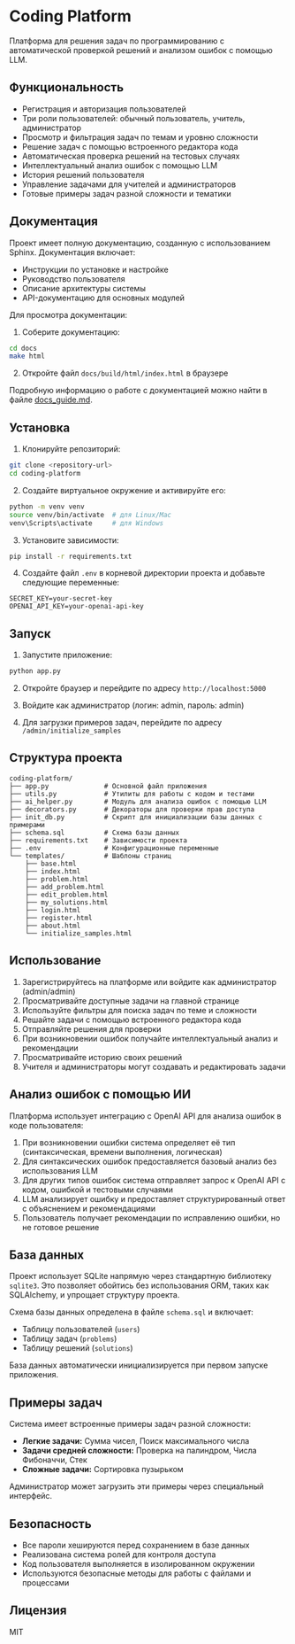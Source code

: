 # Coding Platform

Платформа для решения задач по программированию с автоматической проверкой решений и анализом ошибок с помощью LLM.

## Функциональность

- Регистрация и авторизация пользователей
- Три роли пользователей: обычный пользователь, учитель, администратор
- Просмотр и фильтрация задач по темам и уровню сложности
- Решение задач с помощью встроенного редактора кода
- Автоматическая проверка решений на тестовых случаях
- Интеллектуальный анализ ошибок с помощью LLM
- История решений пользователя
- Управление задачами для учителей и администраторов
- Готовые примеры задач разной сложности и тематики

## Документация

Проект имеет полную документацию, созданную с использованием Sphinx. Документация включает:

- Инструкции по установке и настройке
- Руководство пользователя
- Описание архитектуры системы
- API-документацию для основных модулей

Для просмотра документации:

1. Соберите документацию:
```bash
cd docs
make html
```

2. Откройте файл `docs/build/html/index.html` в браузере

Подробную информацию о работе с документацией можно найти в файле [docs_guide.md](docs_guide.md).

## Установка

1. Клонируйте репозиторий:
```bash
git clone <repository-url>
cd coding-platform
```

2. Создайте виртуальное окружение и активируйте его:
```bash
python -m venv venv
source venv/bin/activate  # для Linux/Mac
venv\Scripts\activate     # для Windows
```

3. Установите зависимости:
```bash
pip install -r requirements.txt
```

4. Создайте файл `.env` в корневой директории проекта и добавьте следующие переменные:
```
SECRET_KEY=your-secret-key
OPENAI_API_KEY=your-openai-api-key
```

## Запуск

1. Запустите приложение:
```bash
python app.py
```

2. Откройте браузер и перейдите по адресу `http://localhost:5000`

3. Войдите как администратор (логин: admin, пароль: admin)

4. Для загрузки примеров задач, перейдите по адресу `/admin/initialize_samples`

## Структура проекта

```
coding-platform/
├── app.py              # Основной файл приложения
├── utils.py            # Утилиты для работы с кодом и тестами
├── ai_helper.py        # Модуль для анализа ошибок с помощью LLM
├── decorators.py       # Декораторы для проверки прав доступа
├── init_db.py          # Скрипт для инициализации базы данных с примерами
├── schema.sql          # Схема базы данных
├── requirements.txt    # Зависимости проекта
├── .env                # Конфигурационные переменные
└── templates/          # Шаблоны страниц
    ├── base.html
    ├── index.html
    ├── problem.html
    ├── add_problem.html
    ├── edit_problem.html
    ├── my_solutions.html
    ├── login.html
    ├── register.html
    ├── about.html
    └── initialize_samples.html
```

## Использование

1. Зарегистрируйтесь на платформе или войдите как администратор (admin/admin)
2. Просматривайте доступные задачи на главной странице
3. Используйте фильтры для поиска задач по теме и сложности
4. Решайте задачи с помощью встроенного редактора кода
5. Отправляйте решения для проверки
6. При возникновении ошибок получайте интеллектуальный анализ и рекомендации
7. Просматривайте историю своих решений
8. Учителя и администраторы могут создавать и редактировать задачи

## Анализ ошибок с помощью ИИ

Платформа использует интеграцию с OpenAI API для анализа ошибок в коде пользователя:

1. При возникновении ошибки система определяет её тип (синтаксическая, времени выполнения, логическая)
2. Для синтаксических ошибок предоставляется базовый анализ без использования LLM
3. Для других типов ошибок система отправляет запрос к OpenAI API с кодом, ошибкой и тестовыми случаями
4. LLM анализирует ошибку и предоставляет структурированный ответ с объяснением и рекомендациями
5. Пользователь получает рекомендации по исправлению ошибки, но не готовое решение

## База данных

Проект использует SQLite напрямую через стандартную библиотеку `sqlite3`. Это позволяет обойтись без использования ORM, таких как SQLAlchemy, и упрощает структуру проекта.

Схема базы данных определена в файле `schema.sql` и включает:
- Таблицу пользователей (`users`)
- Таблицу задач (`problems`)
- Таблицу решений (`solutions`)

База данных автоматически инициализируется при первом запуске приложения.

## Примеры задач

Система имеет встроенные примеры задач разной сложности:

- **Легкие задачи:** Сумма чисел, Поиск максимального числа
- **Задачи средней сложности:** Проверка на палиндром, Числа Фибоначчи, Стек
- **Сложные задачи:** Сортировка пузырьком

Администратор может загрузить эти примеры через специальный интерфейс.

## Безопасность

- Все пароли хешируются перед сохранением в базе данных
- Реализована система ролей для контроля доступа
- Код пользователя выполняется в изолированном окружении
- Используются безопасные методы для работы с файлами и процессами

## Лицензия

MIT 